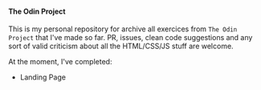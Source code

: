 #### The Odin Project

This is my personal repository for archive all exercices from ``The Odin Project`` that I've made so far. PR, issues, clean code suggestions and any sort of valid criticism about all the HTML/CSS/JS stuff are welcome. 

At the moment, I've completed:

- Landing Page
